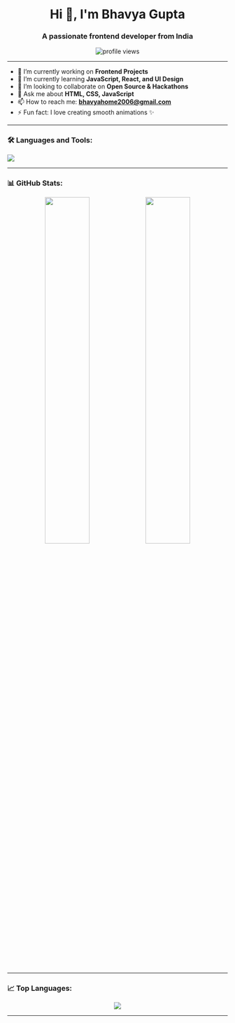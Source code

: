 <h1 align="center">Hi 👋, I'm Bhavya Gupta</h1>
<h3 align="center">A passionate frontend developer from India</h3>

<p align="center">
  <img src="https://komarev.com/ghpvc/?username=bhavy12-cell&label=Profile%20views&color=0e75b6&style=flat" alt="profile views"/>
</p>

---

- 🔭 I’m currently working on **Frontend Projects**
- 🌱 I’m currently learning **JavaScript, React, and UI Design**
- 🤝 I’m looking to collaborate on **Open Source & Hackathons**
- 💬 Ask me about **HTML, CSS, JavaScript**
- 📫 How to reach me: **bhavyahome2006@gmail.com**
- ⚡ Fun fact: I love creating smooth animations ✨

---

### 🛠️ Languages and Tools:

<p>
  <img src="https://skillicons.dev/icons?i=html,css,js,react,figma,github,vscode" />
</p>

---

### 📊 GitHub Stats:

<p align="center">
  <img src="https://github-readme-stats.vercel.app/api?username=bhavy12-cell&show_icons=true&theme=radical" width="45%" />
  <img src="https://github-readme-streak-stats.herokuapp.com/?user=bhavy12-cell&theme=radical" width="45%" />
</p>

---

### 📈 Top Languages:

<p align="center">
  <img src="https://github-readme-stats.vercel.app/api/top-langs/?username=bhavy12-cell&layout=compact&theme=radical" />
</p>

---


